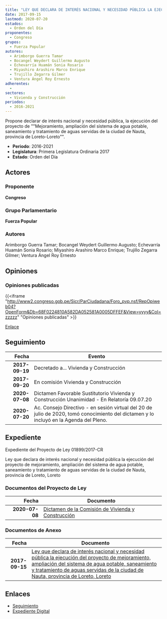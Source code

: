 ```yaml
---
title: "LEY QUE DECLARA DE INTERÉS NACIONAL Y NECESIDAD PÚBLICA LA EJECUCIÓN DEL PROYECTO DE MEJORAMIENTO, AMPLIACIÓN DEL SISTEMA DE AGUA POTABLE, SANEAMIENTO Y TRATAMIENTO DE AGUAS SERVIDAS DE LA CIUDAD DE NAUTA, PROVINCIA DE LORETO-LORETO"
date: 2017-09-15
lastmod: 2020-07-20
estados: 
  - Orden del Día
proponentes: 
  - Congreso
grupos: 
  - Fuerza Popular
autores: 
  - Arimborgo Guerra Tamar
  - Bocangel Weydert Guillermo Augusto
  - Echevarría Huamán Sonia Rosario
  - Miyashiro Arashiro Marco Enrique
  - Trujillo Zegarra Gilmer
  - Ventura Ángel Roy Ernesto
adherentes: 
  - 
sectores: 
  - Vivienda y Construcción
periodos: 
  - 2016-2021
---
```


Propone declarar de interés nacional y necesidad pública, la ejecución del proyecto de ""Mejoramiento, ampliación del sistema de agua potable, saneamiento y tratamiento de aguas servidas de la ciudad de Nauta, provincia de Loreto-Loreto"".

- **Periodo**: 2016-2021
- **Legislatura**: Primera Legislatura Ordinaria 2017
- **Estado**: Orden del Día

## Actores

### Proponente

**Congreso**

### Grupo Parlamentario

**Fuerza Popular**

### Autores

Arimborgo Guerra Tamar; Bocangel Weydert Guillermo Augusto; Echevarría Huamán Sonia Rosario; Miyashiro Arashiro Marco Enrique; Trujillo Zegarra Gilmer; Ventura Ángel Roy Ernesto


## Opiniones

### Opiniones publicadas

{{<iframe "http://www2.congreso.gob.pe/Sicr/ParCiudadana/Foro_pvp.nsf/RepOpiweb04?OpenForm&Db=68F0224810A582DA052581A0005DFFEF&View=yyyy&Col=zzzzz" "Opiniones publicadas" >}}

[Enlace](http://www2.congreso.gob.pe/Sicr/ParCiudadana/Foro_pvp.nsf/RepOpiweb04?OpenForm&Db=68F0224810A582DA052581A0005DFFEF&View=yyyy&Col=zzzzz)

## Seguimiento

| Fecha | Evento |
|------:|--------|
| **2017-09-19** | Decretado a... Vivienda y Construcción|
| **2017-09-20** | En comisión Vivienda y Construcción|
| **2020-07-08** | Dictamen Favorable Sustitutorio Vivienda y Construcción Unanimidad - En Relatoría 09.07.20|
| **2020-07-20** | Ac. Consejo Directivo - en sesión virtual del 20 de julio de 2020, tomó conocimiento del dictamen y lo incluyó en la Agenda del Pleno.|


## Expediente

Expediente del Proyecto de Ley 01899/2017-CR

Ley que declara de interés nacional y necesidad pública la ejecución del proyecto de mejoramiento, ampliación del sistema de agua potable, saneamiento y tratamiento de aguas servidas de la ciudad de Nauta, provincia de Loreto, Loreto


### Documentos del Proyecto de Ley

| Fecha | Documento |
|------:|--------|
| **2020-07-08** | [Dictamen de la Comisión de Vivienda y Construcción](http://www.leyes.congreso.gob.pe/Documentos/2016_2021/Dictamenes/Proyectos_de_Ley/01899DC24MAY-20200708.pdf) |

### Documentos de Anexo

| Fecha | Documento |
|------:|--------|
| **2017-09-15** | [Ley que declara de interés nacional y necesidad pública la ejecución del proyecto de mejoramiento, ampliación del sistema de agua potable, saneamiento y tratamiento de aguas servidas de la ciudad de Nauta, provincia de Loreto, Loreto](http://www.leyes.congreso.gob.pe/Documentos/2016_2021/Proyectos_de_Ley_y_de_Resoluciones_Legislativas/PL0189920170915.pdf) |

## Enlaces 

- [Seguimiento](http://www2.congreso.gob.pe/Sicr/TraDocEstProc/CLProLey2016.nsf/f7fff46988ca05b1052578e100829cc7/49287ba185fc29480525819c00613ae0?OpenDocument)
- [Expediente Digital](http://www2.congreso.gob.pe/Sicr/TraDocEstProc/CLProLey2016.nsf/f7fff46988ca05b1052578e100829cc7/49287ba185fc29480525819c00613ae0?OpenDocument&Click=05257FB7005EB655.eb71d0cf91d8294e05256cdf006b5706/$Body/0.1C6C)
